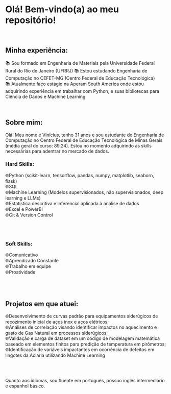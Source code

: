 # Olá! Bem-vindo(a) ao meu repositório!

<br>

## Minha experiência:
📚 Sou formado em Engenharia de Materiais pela Universidade Federal Rural do Rio de Janeiro (UFRRJ)
📚 Estou estudando Engenharia de Computação no CEFET-MG (Centro Federal de Educação Tecnológica) <br>
📚 Atualmente faço estágio na Aperam South America onde estou adquirindo experiência em trabalhar com Python, e suas bibliotecas para Ciência de Dados e Machine Learning<br>

<br>

## Sobre mim:

Olá! Meu nome é Vinícius, tenho 31 anos e sou estudante de Engenharia de Computação no Centro Federal de Educação Tecnológica de Minas Gerais (média geral do curso: 89.24). Estou no momento adquirindo as skills necessárias para adentrar no mercado de dados.<br>

### Hard Skills:

🌐Python (scikit-learn, tensorflow, pandas, numpy, matplotlib, seaborn, flask)<br>
🌐SQL<br>
🌐Machine Learning (Modelos supervisionados, não supervisionados, deep learning e LLMs)<br>
🌐Estatística descritiva e inferencial aplicada à análise de dados<br>
🌐Excel e PowerBI<br>
🌐Git & Version Control<br>
<br>

<br>

### Soft Skills:

🌐Comunicativo<br>
🌐Aprendizado Constante<br>
🌐Trabalho em equipe<br>
🌐Proatividade<br>

<br>

<br>

## Projetos em que atuei:

🌐Desenvolvimento de curvas padrão para equipamentos siderúgicos de recozimento inicial de aços inox e aços elétricos;<br>
🌐Análises de correlação visando identificar impactos no aquecimento e gasto de Gas Natural em processos siderúgicos;<br>
🌐Validação e carga de dataset em um código de modelagem matemática baseado em elementos finitos para predição de temperatura em pirômetros;<br>
🌐Identificação de variáveis impactantes em ocorrência de defeitos em lingotes da Aciaria utilizando Machine Learning<br>
<br>

<br>

Quanto aos idiomas, sou fluente em português, possuo inglês intermediário e espanhol básico.

